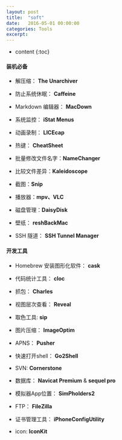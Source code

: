 ```yaml
---
layout: post
title:  "soft"
date:   2016-05-01 00:00:00
categories: Tools
excerpt: 
---
```


* content
{:toc}

#### 装机必备

- 解压缩： **The Unarchiver**

- 防止系统休眠： **Caffeine**

- Markdown 编辑器： **MacDown**

- 系统监控： **iStat Menus**

- 动画录制： **LICEcap**

- 热键： **CheatSheet**

- 批量修改文件名字：**NameChanger**

- 比较文件差异：**Kaleidoscope**

- 截图：**Snip**

- 播放器：**mpv、VLC**

- 磁盘管理：**DaisyDisk**

- 壁纸： **reshBackMac**

- SSH 隧道： **SSH Tunnel Manager**

#### 开发工具

- Homebrew 安装图形化软件： **cask**

- 代码统计工具： **cloc**

- 抓包： **Charles**

- 视图层次查看： **Reveal**

- 取色工具: **sip**

- 图片压缩： **ImageOptim**

- APNS： **Pusher**

- 快速打开shell： **Go2Shell**

- SVN: **Cornerstone**

- 数据库： **Navicat Premium** & **sequel pro**

- 模拟器App位置： **SimPholders2**

- FTP： **FileZilla**

- 证书管理工具： **iPhoneConfigUtility**

- icon: **IconKit**